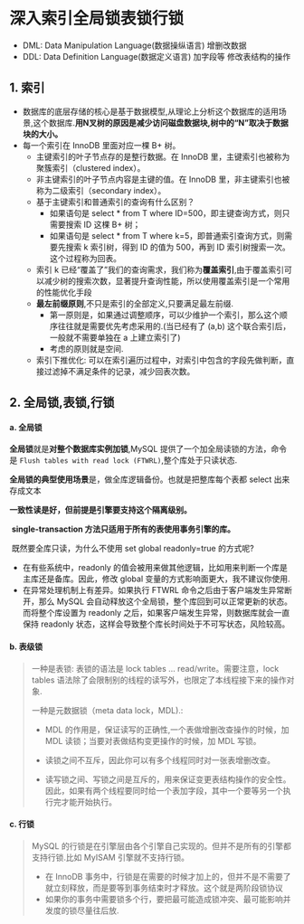# 深入索引全局锁表锁行锁

- DML: Data Manipulation Language(数据操纵语言) 增删改数据
- DDL: Data Definition Language(数据定义语言) 加字段等 修改表结构的操作

## 1. 索引

- 数据库的底层存储的核心是基于数据模型,从理论上分析这个数据库的适用场景,这个数据库.**用N叉树的原因是减少访问磁盘数据块,树中的“N”取决于数据块的大小。**
- 每一个索引在 InnoDB 里面对应一棵 B+ 树。
  - 主键索引的叶子节点存的是整行数据。在 InnoDB 里，主键索引也被称为聚簇索引（clustered index）。
  - 非主键索引的叶子节点内容是主键的值。在 InnoDB 里，非主键索引也被称为二级索引（secondary index）。
  - 基于主键索引和普通索引的查询有什么区别？
    - 如果语句是 select * from T where ID=500，即主键查询方式，则只需要搜索 ID 这棵 B+ 树；
    - 如果语句是 select * from T where k=5，即普通索引查询方式，则需要先搜索 k 索引树，得到 ID 的值为 500，再到 ID 索引树搜索一次。这个过程称为回表。
  - 索引 k 已经“覆盖了”我们的查询需求，我们称为**覆盖索引**,由于覆盖索引可以减少树的搜索次数，显著提升查询性能，所以使用覆盖索引是一个常用的性能优化手段
  - **最左前缀原则**,不只是索引的全部定义,只要满足最左前缀.
    - 第一原则是，如果通过调整顺序，可以少维护一个索引，那么这个顺序往往就是需要优先考虑采用的.(当已经有了 (a,b) 这个联合索引后，一般就不需要单独在 a 上建立索引了)
    - 考虑的原则就是空间.
  - 索引下推优化: 可以在索引遍历过程中，对索引中包含的字段先做判断，直接过滤掉不满足条件的记录，减少回表次数。

## 2. 全局锁,表锁,行锁

#### a. 全局锁

​	**全局锁**就是**对整个数据库实例加锁**,MySQL 提供了一个加全局读锁的方法，命令是 `Flush tables with read lock (FTWRL)`,整个库处于只读状态.

   **全局锁的典型使用场景**是，做全库逻辑备份。也就是把整库每个表都 select 出来存成文本

   **一致性读是好，但前提是引擎要支持这个隔离级别。**

​	**single-transaction 方法只适用于所有的表使用事务引擎的库。**

​	既然要全库只读，为什么不使用 set global readonly=true 的方式呢?

- 在有些系统中，readonly 的值会被用来做其他逻辑，比如用来判断一个库是主库还是备库。因此，修改 global 变量的方式影响面更大，我不建议你使用.
- 在异常处理机制上有差异。如果执行 FTWRL 命令之后由于客户端发生异常断开，那么 MySQL 会自动释放这个全局锁，整个库回到可以正常更新的状态。而将整个库设置为 readonly 之后，如果客户端发生异常，则数据库就会一直保持 readonly 状态，这样会导致整个库长时间处于不可写状态，风险较高。

#### b. 表级锁

> 一种是表锁: 表锁的语法是 lock tables … read/write。需要注意，lock tables 语法除了会限制别的线程的读写外，也限定了本线程接下来的操作对象.
>
> 一种是元数据锁（meta data lock，MDL).: 
>
> - MDL 的作用是，保证读写的正确性,一个表做增删改查操作的时候，加 MDL 读锁；当要对表做结构变更操作的时候，加 MDL 写锁。
>
> - 读锁之间不互斥，因此你可以有多个线程同时对一张表增删改查。
> - 读写锁之间、写锁之间是互斥的，用来保证变更表结构操作的安全性。因此，如果有两个线程要同时给一个表加字段，其中一个要等另一个执行完才能开始执行。

#### c. 行锁

> MySQL 的行锁是在引擎层由各个引擎自己实现的。但并不是所有的引擎都支持行锁.比如 MyISAM 引擎就不支持行锁。
>
> - 在 InnoDB 事务中，行锁是在需要的时候才加上的，但并不是不需要了就立刻释放，而是要等到事务结束时才释放。这个就是两阶段锁协议
> - 如果你的事务中需要锁多个行，要把最可能造成锁冲突、最可能影响并发度的锁尽量往后放.

